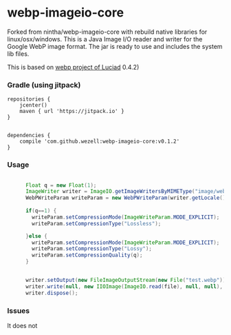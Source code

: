 # webp-imageio-core
Forked from nintha/webp-imageio-core with rebuild native libraries for linux/osx/windows. This is a 
Java Image I/O reader and writer for the Google WebP image format.  The jar is ready to use and includes the system lib files.

This is based on [webp project of Luciad](https://bitbucket.org/luciad/webp-imageio) 0.4.2) 

### Gradle  (using jitpack)


```
repositories {
    jcenter()
    maven { url 'https://jitpack.io' }
}


dependencies {
    compile 'com.github.wezell:webp-imageio-core:v0.1.2'
}
```

### Usage

```java

      Float q = new Float(1);
      ImageWriter writer = ImageIO.getImageWritersByMIMEType("image/webp").next();
      WebPWriteParam writeParam = new WebPWriteParam(writer.getLocale());
      
      if(q==1) {
        writeParam.setCompressionMode(ImageWriteParam.MODE_EXPLICIT);
        writeParam.setCompressionType("Lossless");

      }else {
        writeParam.setCompressionMode(ImageWriteParam.MODE_EXPLICIT);
        writeParam.setCompressionType("Lossy");
        writeParam.setCompressionQuality(q);
      }


      writer.setOutput(new FileImageOutputStream(new File("test.webp")));
      writer.write(null, new IIOImage(ImageIO.read(file), null, null), writeParam);
      writer.dispose();
```

### Issues
It does not 
